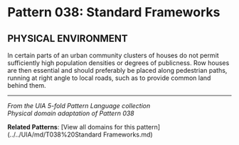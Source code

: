 # Pattern 038: Standard Frameworks

## PHYSICAL ENVIRONMENT

In certain parts of an urban community clusters of houses do not permit sufficiently high population densities or degrees of publicness. Row houses are then essential and should preferably be placed along pedestrian paths, running at right angle to local roads, such as to provide common land behind them.

---

*From the UIA 5-fold Pattern Language collection*  
*Physical domain adaptation of Pattern 038*

**Related Patterns**: [View all domains for this pattern](../../UIA/md/T038%20Standard Frameworks.md)
